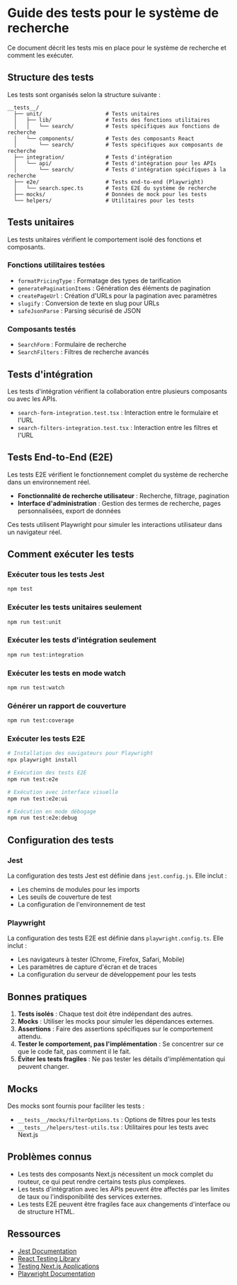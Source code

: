 # Guide des tests pour le système de recherche

Ce document décrit les tests mis en place pour le système de recherche et comment les exécuter.

## Structure des tests

Les tests sont organisés selon la structure suivante :

```
__tests__/
  ├── unit/                    # Tests unitaires
  │   ├── lib/                 # Tests des fonctions utilitaires
  │   │   └── search/          # Tests spécifiques aux fonctions de recherche
  │   └── components/          # Tests des composants React
  │       └── search/          # Tests spécifiques aux composants de recherche
  ├── integration/             # Tests d'intégration
  │   └── api/                 # Tests d'intégration pour les APIs
  │       └── search/          # Tests d'intégration spécifiques à la recherche
  ├── e2e/                     # Tests end-to-end (Playwright)
  │   └── search.spec.ts       # Tests E2E du système de recherche
  ├── mocks/                   # Données de mock pour les tests
  └── helpers/                 # Utilitaires pour les tests
```

## Tests unitaires

Les tests unitaires vérifient le comportement isolé des fonctions et composants.

### Fonctions utilitaires testées

- `formatPricingType` : Formatage des types de tarification
- `generatePaginationItems` : Génération des éléments de pagination
- `createPageUrl` : Création d'URLs pour la pagination avec paramètres
- `slugify` : Conversion de texte en slug pour URLs
- `safeJsonParse` : Parsing sécurisé de JSON

### Composants testés

- `SearchForm` : Formulaire de recherche
- `SearchFilters` : Filtres de recherche avancés

## Tests d'intégration

Les tests d'intégration vérifient la collaboration entre plusieurs composants ou avec les APIs.

- `search-form-integration.test.tsx` : Interaction entre le formulaire et l'URL
- `search-filters-integration.test.tsx` : Interaction entre les filtres et l'URL

## Tests End-to-End (E2E)

Les tests E2E vérifient le fonctionnement complet du système de recherche dans un environnement réel.

- **Fonctionnalité de recherche utilisateur** : Recherche, filtrage, pagination
- **Interface d'administration** : Gestion des termes de recherche, pages personnalisées, export de données

Ces tests utilisent Playwright pour simuler les interactions utilisateur dans un navigateur réel.

## Comment exécuter les tests

### Exécuter tous les tests Jest

```bash
npm test
```

### Exécuter les tests unitaires seulement

```bash
npm run test:unit
```

### Exécuter les tests d'intégration seulement

```bash
npm run test:integration
```

### Exécuter les tests en mode watch

```bash
npm run test:watch
```

### Générer un rapport de couverture

```bash
npm run test:coverage
```

### Exécuter les tests E2E

```bash
# Installation des navigateurs pour Playwright
npx playwright install

# Exécution des tests E2E
npm run test:e2e

# Exécution avec interface visuelle
npm run test:e2e:ui

# Exécution en mode débogage
npm run test:e2e:debug
```

## Configuration des tests

### Jest

La configuration des tests Jest est définie dans `jest.config.js`. Elle inclut :

- Les chemins de modules pour les imports
- Les seuils de couverture de test
- La configuration de l'environnement de test

### Playwright

La configuration des tests E2E est définie dans `playwright.config.ts`. Elle inclut :

- Les navigateurs à tester (Chrome, Firefox, Safari, Mobile)
- Les paramètres de capture d'écran et de traces
- La configuration du serveur de développement pour les tests

## Bonnes pratiques

1. **Tests isolés** : Chaque test doit être indépendant des autres.
2. **Mocks** : Utiliser les mocks pour simuler les dépendances externes.
3. **Assertions** : Faire des assertions spécifiques sur le comportement attendu.
4. **Tester le comportement, pas l'implémentation** : Se concentrer sur ce que le code fait, pas comment il le fait.
5. **Éviter les tests fragiles** : Ne pas tester les détails d'implémentation qui peuvent changer.

## Mocks

Des mocks sont fournis pour faciliter les tests :

- `__tests__/mocks/filterOptions.ts` : Options de filtres pour les tests
- `__tests__/helpers/test-utils.tsx` : Utilitaires pour les tests avec Next.js

## Problèmes connus

- Les tests des composants Next.js nécessitent un mock complet du routeur, ce qui peut rendre certains tests plus complexes.
- Les tests d'intégration avec les APIs peuvent être affectés par les limites de taux ou l'indisponibilité des services externes.
- Les tests E2E peuvent être fragiles face aux changements d'interface ou de structure HTML.

## Ressources

- [Jest Documentation](https://jestjs.io/docs/getting-started)
- [React Testing Library](https://testing-library.com/docs/react-testing-library/intro/)
- [Testing Next.js Applications](https://nextjs.org/docs/testing)
- [Playwright Documentation](https://playwright.dev/docs/intro) 